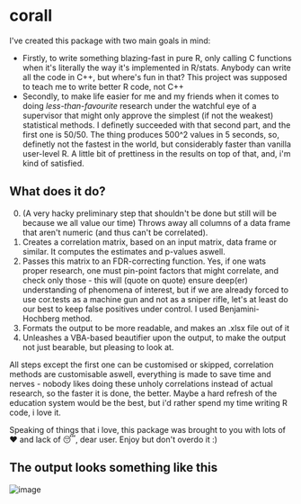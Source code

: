 # corall

I've created this package with two main goals in mind: 
- Firstly, to write something blazing-fast in pure R, only calling C functions when it's literally the way it's implemented in R/stats. Anybody can write all the code in C++, but where's fun in that? This project was supposed to teach me to write better R code, not C++
- Secondly, to make life easier for me and my friends when it comes to doing *less-than-favourite* research under the watchful eye of a supervisor that might only approve the simplest (if not the weakest) statistical methods. 
I definetly succeeded with that second part, and the first one is 50/50. The thing produces 500^2 values in 5 seconds, so, definetly not the fastest in the world, but considerably faster than vanilla user-level R. A little bit of prettiness in the results on top of that, and, i'm kind of satisfied.

## What does it do?

0. (A very hacky preliminary step that shouldn't be done but still will be because we all value our time)  Throws away all columns of a data frame that aren't numeric (and thus can't be correlated).
1. Creates a correlation matrix, based on an input matrix, data frame or similar. It computes the estimates and p-values aswell.
2. Passes this matrix to an FDR-correcting function. Yes, if one wats proper research, one must pin-point factors that might correlate, and check only those - this will (quote on quote) ensure deep(er) understanding of phenomena of interest, but if we are already forced to use cor.tests as a machine gun and not as a sniper rifle, let's at least do our best to keep false positives under control. I used Benjamini-Hochberg method.
3. Formats the output to be more readable, and makes an .xlsx file out of it
4. Unleashes a VBA-based beautifier upon the output, to make the output not just bearable, but pleasing to look at.

All steps except the first one can be customised or skipped, correlation methods are customisable aswell, everything is made to save time and nerves - nobody likes doing these unholy correlations instead of actual research, so the faster it is done, the better. Maybe a hard refresh of the education system would be the best, but i'd rather spend my time writing R code, i love it.

Speaking of things that i love, this package was brought to you with lots of ❤️ and lack of 😴, dear user. Enjoy but don't overdo it :)

## The output looks something like this
![image](https://user-images.githubusercontent.com/53195438/113226005-c6535880-9297-11eb-99b3-fbd3a2d9d80b.png)
